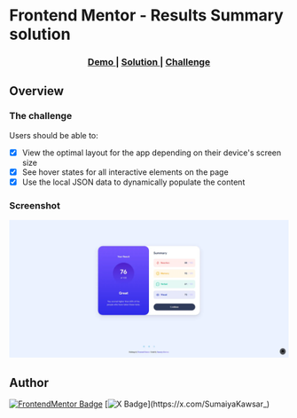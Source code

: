 # Frontend Mentor - Results Summary solution

<div align="center">
  <h3>
    <a href="https://sumaiyakawsar.github.io/frontend-mentor-challenges-using-react/#/project27">
      Demo
    </a>
    <span> | </span>
    <a href="https://github.com/sumaiyakawsar/frontend-mentor-challenges-using-react/tree/main/src/pages/27-results-summary-component">
      Solution
    </a>
    <span> | </span>
    <a href="https://www.frontendmentor.io/challenges/results-summary-component-CE_K6s0maV">
      Challenge
    </a>
  </h3>
</div>
 

 

## Overview

### The challenge

Users should be able to:

- [x] View the optimal layout for the app depending on their device's screen size
- [x] See hover states for all interactive elements on the page
- [x] Use the local JSON data to dynamically populate the content
 
### Screenshot

![Screenshot](../homepage/images/project27-results-summary.webp)

 

   
## Author

[![FrontendMentor Badge](https://img.shields.io/badge/-_SumaiyaKawsar_-3F54A3?style=plastic&labelColor=3F54A3&logo=frontend-mentor&logoColor=white&link=https://www.frontendmentor.io/profile/sumaiyakawsar)](https://www.frontendmentor.io/profile/sumaiyakawsar) [![X Badge](https://img.shields.io/badge/-_SumaiyaKawsar_-black?style=plastic&labelColor=black&logo=X&logoColor=white&link=https://x.com/SumaiyaKawsar_)](https://x.com/SumaiyaKawsar_)